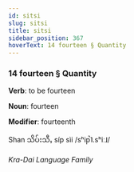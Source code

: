 ```yaml
---
id: sitsi
slug: sitsi
title: sitsi
sidebar_position: 367
hoverText: 14 fourteen § Quantity
---
```


### 14 fourteen § Quantity

**Verb**: to be fourteen

**Noun**: fourteen

**Modifier**: fourteenth

Shan သိပ်းသီႇ síp sìi /sʰip̚˥.sʰiː˩/

*Kra-Dai Language Family*